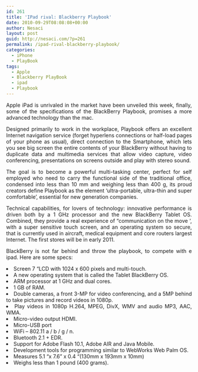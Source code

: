 ```yaml
---
id: 261
title: 'IPad rival: Blackberry Playbook'
date: 2010-09-29T08:08:08+00:00
author: Nesaci
layout: post
guid: http://nesaci.com/?p=261
permalink: /ipad-rival-blackberry-playbook/
categories:
  - iPhone
  - PlayBook
tags:
  - Apple
  - Blackberry PlayBook
  - ipad
  - Playbook
---
```

<p style="text-align: justify;">
  Apple iPad is unrivaled in the market have been unveiled this week, finally, some of the specifications of the BlackBerry Playbook, promises a more advanced technology than the mac.
</p>

<p style="text-align: justify;">
  Designed primarily to work in the workplace, Playbook offers an excellent Internet navigation service (forget hyperlens connections or half-load pages of your phone as usual), direct connection to the Smartphone, which lets you see big screen the entire contents of your BlackBerry without having to duplicate data and multimedia services that allow video capture, video conferencing, presentations on screens outside and play with stereo sound.
</p>

<p style="text-align: justify;">
  The goal is to become a powerful multi-tasking center, perfect for self employed who need to carry the functional side of the traditional office, condensed into less than 10 mm and weighing less than 400 g, its proud creators define Playbook as the element &#8216;ultra-portable, ultra-thin and super comfortable&#8217;, essential for new generation companies.
</p>

<p style="text-align: justify;">
  Technical capabilities, for lovers of technology: innovative performance is driven both by a 1 GHz processor and the new BlackBerry Tablet OS. Combined, they provide a real experience of &#8220;communication on the move &#8216;, with a super sensitive touch screen, and an operating system so secure, that is currently used in aircraft, medical equipment and core routers largest Internet. The first stores will be in early 2011.
</p>

<p style="text-align: justify;">
  BlackBerry is not far behind and throw the playbook, to compete with e ipad. Here are some specs:
</p>

<li style="text-align: justify;">
  Screen 7 &#8220;LCD with 1024 x 600 pixels and multi-touch.
</li>
<li style="text-align: justify;">
  A new operating system that is called the Tablet BlackBerry OS.
</li>
<li style="text-align: justify;">
  ARM processor at 1 GHz and dual cores.
</li>
<li style="text-align: justify;">
  1 GB of RAM.
</li>
<li style="text-align: justify;">
  Double cameras, a front 3-MP for video conferencing, and a 5MP behind to take pictures and record videos in 1080p.
</li>
<li style="text-align: justify;">
  Play videos in 1080p H.264, MPEG, DivX, WMV and audio MP3, AAC, WMA.
</li>
<li style="text-align: justify;">
  Micro-video output HDMI.
</li>
<li style="text-align: justify;">
  Micro-USB port
</li>
<li style="text-align: justify;">
  WiFi &#8211; 802.11 a / b / g / n.
</li>
<li style="text-align: justify;">
  Bluetooth 2.1 + EDR.
</li>
<li style="text-align: justify;">
  Support for Adobe Flash 10.1, Adobe AIR and Java Mobile.
</li>
<li style="text-align: justify;">
  Development tools for programming similar to WebWorks Web Palm OS.
</li>
<li style="text-align: justify;">
  Measures 5.1 &#8220;x 7.6&#8221; x 0.4 &#8220;(130mm x 193mm x 10mm)
</li>
<li style="text-align: justify;">
  Weighs less than 1 pound (400 grams).
</li>